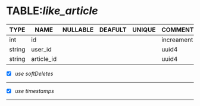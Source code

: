 TABLE:*like_article*
===
| TYPE | NAME | NULLABLE | DEAFULT | UNIQUE | COMMENT | PRIMARY |
| ---- | ---- | -------- | ------- | ------ | ------- | ------- |
| int  | id   |          |         |        | increament | &radic; |
| string | user_id |     |         |        | uuid4   |         |
| string | article_id |  |         |        | uuid4   |         |

- [x]  *use softDeletes*
---
- [x]  *use timestamps*
---